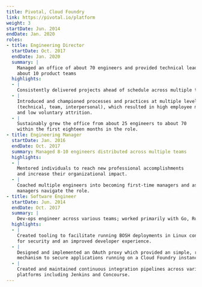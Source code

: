 ```yaml
---
title: Pivotal, Cloud Foundry
link: https://pivotal.io/platform
weight: 3
startDate: Jun. 2014
endDate: Jan. 2020
roles:
- title: Engineering Director
  startDate: Oct. 2017
  endDate: Jan. 2020
  summary: |
    Managed an office of about 70 engineers and provided technical leadership to
    about 10 product teams
  highlights:
  - |
    Consistently delivered projects ahead of schedule across multiple teams.
  - |
    Introduced and championed processes and practices at multiple levels
    (technical, team, interpersonal), which resulted in high employee morale and productivity
    and low voluntary attrition.
  - |
    Sustainably grew the office from about 25 engineers to about 70
    within the first eighteen months in the role.
- title: Engineering Manager
  startDate: Jan. 2016
  endDate: Oct. 2017
  summary: Managed 8-10 engineers distributed across multiple teams
  highlights:
  - |
    Mentored individuals to reach new professional accomplishments
    and increase their organizational impact.
  - |
    Coached multiple engineers into becoming first-time managers and assisted junior
    managers navigate the role.
- title: Software Engineer
  startDate: Jun. 2014
  endDate: Oct. 2017
  summary: |
    Dev-ops engineer across various teams; worked primarily with Go, Ruby and Bash
  highlights:
  - |
    Created tooling to facilitate running BOSH deployments in Linux containers
    for security and an improved developer experience.
  - |
    Designed and implemented an OAuth proxy which provided an simple, reusable
    mechanism to secure applications running on a Cloud Foundry instance.
  - |
    Created and maintained continuous integration pipelines across various
    platforms including Jenkins and Concourse.
---
```

